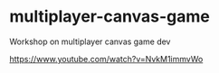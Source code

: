 # multiplayer-canvas-game
Workshop on multiplayer canvas game dev


https://www.youtube.com/watch?v=NvkM1immvWo
